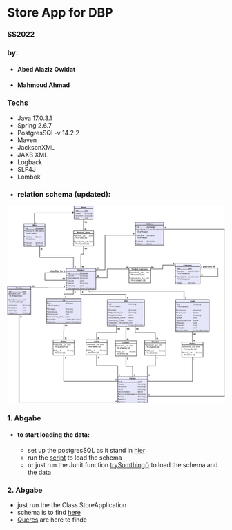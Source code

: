 # Store App for DBP

### SS2022

### by:

* #### Abed Alaziz Owidat
* #### Mahmoud Ahmad

### Techs

* Java 17.0.3.1
* Spring 2.6.7
* PostgresSQl -v 14.2.2
* Maven
* JacksonXML
* JAXB XML
* Logback
* SLF4J
* Lombok
* ### relation schema (updated):

![UML](src/main/resources/data/media.png)

### 1. Abgabe

* #### to start loading the data:
    - set up the postgresSQL as it stand in [hier](src/main/resources/application.properties)
    - run the [script](src/main/resources/schema.sql) to load the schema
    - or just run the Junit function [trySomthing()](src/test/java/com/dpb/store/StoreApplicationTests.java) to load the
      schema and the data

### 2. Abgabe

- just run the the Class StoreApplication
- schema is to find [here](src/main/resources/schema.sql)
- [Queres](src/main/resources/data/Part_2.md) are here to finde
